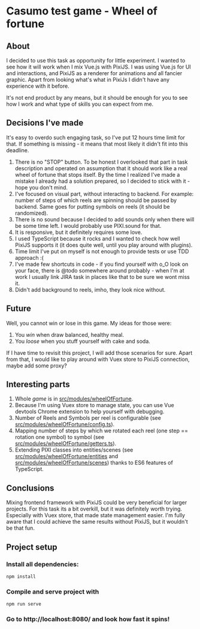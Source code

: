 # Casumo test game - Wheel of fortune

## About

I decided to use this task as opportunity for little experiment. I wanted to see how it will work when I mix Vue.js with PixiJS. I was using Vue.js for UI and interactions, and PixiJS as a renderer for animations and all fancier graphic. Apart from looking what's what in PixiJs I didn't have any experience with it before.

It's not end product by any means, but it should be enough for you to see how I work and what type of skills you can expect from me.

## Decisions I've made

It's easy to overdo such engaging task, so I've put 12 hours time limit for that. If something is missing - it means that most likely it didn't fit into this deadline.

1. There is no "STOP" button. To be honest I overlooked that part in task description and operated on assumption that it should work like a real wheel of fortune that stops itself. By the time I realized I've made a mistake I already had a solution prepared, so I decided to stick with it - hope you don't mind.
2. I've focused on visual part, without interacting to backend. For example: number of steps of which reels are spinning should be passed by backend. Same goes for putting symbols on reels (it should be randomized).
3. There is no sound because I decided to add sounds only when there will be some time left. I would probably use PIXI.sound for that.
4. It is responsive, but it definitely requires some love.
5. I used TypeScript because it rocks and I wanted to check how well PixiJS supports it (it does quite well, until you play around with plugins).
6. Time limit I've put on myself is not enough to provide tests or use TDD approach :(
7. I've made few shortcuts in code - if you find yourself with o_O look on your face, there is @todo somewhere around probably - when I'm at work I usually link JIRA task in places like that to be sure we wont miss it.
8. Didn't add background to reels, imho, they look nice without.

## Future

Well, you cannot win or lose in this game. My ideas for those were:

1. You _win_ when draw balanced, healthy meal.
2. You _loose_ when you stuff yourself with cake and soda.

If I have time to revisit this project, I will add those scenarios for sure. Apart from that, I would like to play around with Vuex store to PixiJS connection, maybe add some proxy?

## Interesting parts

1. Whole _game_ is in [src/modules/wheelOfFortune](https://bitbucket.org/lukasz-sopocko/casumo-test/src/master/src/modules/wheelOfFortune/).
2. Because I'm using Vuex store to manage state, you can use Vue devtools Chrome extension to help yourself with debugging.
3. Number of Reels and Symbols per reel is configurable (see [src/modules/wheelOfFortune/config.ts](https://bitbucket.org/lukasz-sopocko/casumo-test/src/master/src/modules/wheelOfFortune/Config.ts)).
4. Mapping number of steps by which we rotated each reel (one step == rotation one symbol) to symbol (see [src/modules/wheelOfFortune/getters.ts](https://bitbucket.org/lukasz-sopocko/casumo-test/src/master/src/modules/wheelOfFortune/getters.ts)).
5. Extending PIXI classes into entities/scenes (see [src/modules/wheelOfFortune/entities](https://bitbucket.org/lukasz-sopocko/casumo-test/src/master/src/modules/wheelOfFortune/entities) and [src/modules/wheelOfFortune/scenes](https://bitbucket.org/lukasz-sopocko/casumo-test/src/master/src/modules/wheelOfFortune/scenes)) thanks to ES6 features of TypeScript.

## Conclusions

Mixing frontend framework with PixiJS could be very beneficial for larger projects. For this task its a bit overkill, but it was definitely worth trying. Especially with Vuex store, that made state management easier.
I'm fully aware that I could achieve the same results without PixiJS, but it wouldn't be that fun.

## Project setup

### Install all dependencies:

```
npm install
```

### Compile and serve project with

```
npm run serve
```

### Go to http://localhost:8080/ and look how fast it spins!
